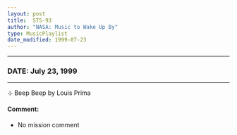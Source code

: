 ```yaml
---
layout: post
title:  STS-93
author: "NASA: Music to Wake Up By"
type: MusicPlaylist
date_modified: 1999-07-23
---
```


----
### DATE: July 23, 1999
----
⊹ Beep Beep by Louis Prima

#### Comment:
* No mission comment
